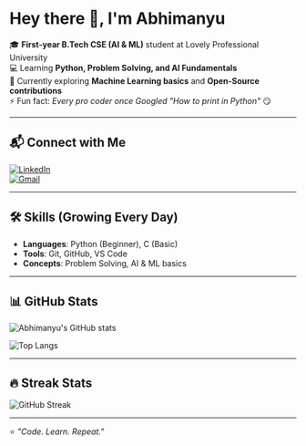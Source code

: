 # Hey there 👋, I'm Abhimanyu  

🎓 **First-year B.Tech CSE (AI & ML)** student at Lovely Professional University  
💻 Learning **Python, Problem Solving, and AI Fundamentals**  
🌱 Currently exploring **Machine Learning basics** and **Open-Source contributions**  
⚡ Fun fact: *Every pro coder once Googled "How to print in Python"* 😏  

---

## 📬 Connect with Me
[![LinkedIn](https://img.shields.io/badge/LinkedIn-blue?style=flat&logo=linkedin)](https://linkedin.com/in/your-linkedin-link)  
[![Gmail](https://img.shields.io/badge/Gmail-red?style=flat&logo=gmail)](mailto:your-email@example.com)  

---

## 🛠 Skills (Growing Every Day)
- **Languages**: Python (Beginner), C (Basic)
- **Tools**: Git, GitHub, VS Code  
- **Concepts**: Problem Solving, AI & ML basics  

---

## 📊 GitHub Stats
![Abhimanyu's GitHub stats](https://github-readme-stats.vercel.app/api?username=abhimvnyu&show_icons=true&theme=tokyonight)  

![Top Langs](https://github-readme-stats.vercel.app/api/top-langs/?username=abhimvnyu&layout=compact&theme=tokyonight)  

---

## 🔥 Streak Stats
![GitHub Streak](https://github-readme-streak-stats.herokuapp.com/?user=abhimvnyu&theme=tokyonight)  

---

⭐ *"Code. Learn. Repeat."*
 
